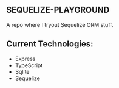 ## SEQUELIZE-PLAYGROUND

A repo where I tryout Sequelize ORM stuff.

## Current Technologies:

- Express
- TypeScript
- Sqlite
- Sequelize